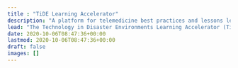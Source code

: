 ```yaml
---
title : "TiDE Learning Accelerator"
description: "A platform for telemedicine best practices and lessons learned in disaster environments."
lead: "The Technology in Disaster Environments Learning Accelerator (TiDE Learning Accelerator, or TLA for short) is a hub for aggregation and sharing of research, learning, and insight into technology and disasters, hosted by the Crisis Technologies Innovation Lab at Indiana University. Our initial focus is on the National Emergency Tele-Critical Care Network (NETCCN)."
date: 2020-10-06T08:47:36+00:00
lastmod: 2020-10-06T08:47:36+00:00
draft: false
images: []
---
```

